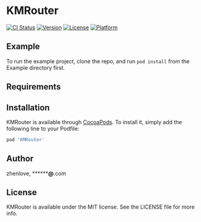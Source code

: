# KMRouter

[![CI Status](https://img.shields.io/travis/zhenlove/KMRouter.svg?style=flat)](https://travis-ci.org/zhenlove/KMRouter)
[![Version](https://img.shields.io/cocoapods/v/KMRouter.svg?style=flat)](https://cocoapods.org/pods/KMRouter)
[![License](https://img.shields.io/cocoapods/l/KMRouter.svg?style=flat)](https://cocoapods.org/pods/KMRouter)
[![Platform](https://img.shields.io/cocoapods/p/KMRouter.svg?style=flat)](https://cocoapods.org/pods/KMRouter)

## Example

To run the example project, clone the repo, and run `pod install` from the Example directory first.

## Requirements

## Installation

KMRouter is available through [CocoaPods](https://cocoapods.org). To install
it, simply add the following line to your Podfile:

```ruby
pod 'KMRouter'
```

## Author

zhenlove, ************@******.com

## License

KMRouter is available under the MIT license. See the LICENSE file for more info. 
